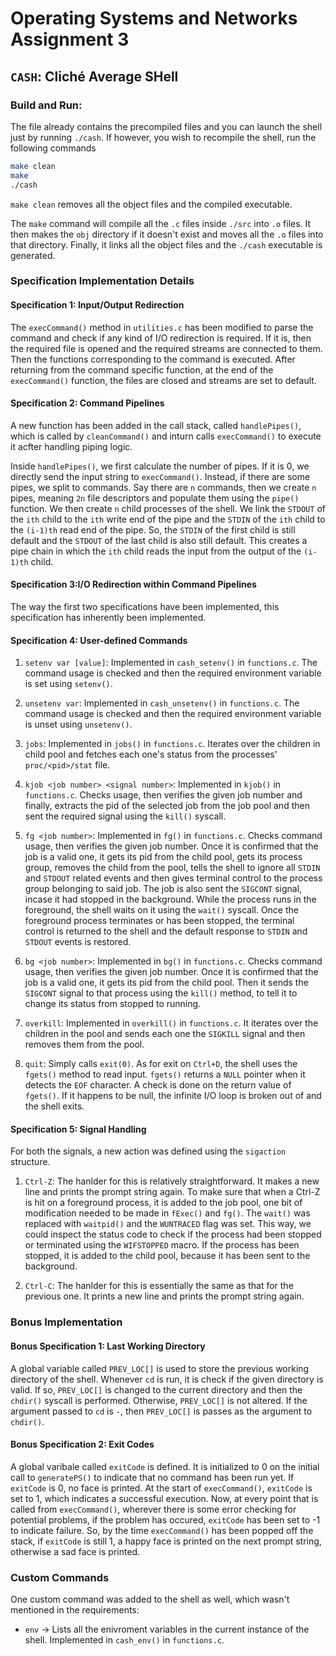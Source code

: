 # Operating Systems and Networks Assignment 3
## `CASH`: Cliché Average SHell

### Build and Run:
The file already contains the precompiled files and you can launch the shell just by running `./cash`.
If however, you wish to recompile the shell, run the following commands
```bash
make clean
make
./cash
```
`make clean` removes all the object files and the compiled executable.

The `make` command will compile all the `.c` files inside `./src` into `.o` files. It then makes the `obj` directory if it doesn't exist and moves all the `.o` files into that directory. Finally, it links all the object files and the `./cash` executable is generated.

### Specification Implementation Details

#### Specification 1: Input/Output Redirection

The `execCommand()` method in `utilities.c` has been modified to parse the command and check if any kind of I/O redirection is required. If it is, then the required file is opened and the required streams are connected to them. Then the functions corresponding to the command is executed. After returning from the command specific function, at the end of the `execCommand()` function, the files are closed and streams are set to default.

#### Specification 2: Command Pipelines

A new function has been added in the call stack, called `handlePipes()`, which is called by `cleanCommand()` and inturn calls `execCommand()` to execute it acfter handling piping logic.

Inside `handlePipes()`, we first calculate the number of pipes. If it is 0, we directly send the input string to `execCommand()`. Instead, if there are some pipes, we split to commands. Say there are `n` commands, then we create `n` pipes, meaning `2n` file descriptors and populate them using the `pipe()` function. We then create `n` child processes of the shell. We link the `STDOUT` of the `ith` child to the `ith` write end of the pipe and the `STDIN` of the `ith` child to the `(i-1)th` read end of the pipe. So, the `STDIN` of the first child is still default and the `STDOUT` of the last child is also still default. This creates a pipe chain in which the `ith` child reads the input from the output of the `(i-1)th` child.

#### Specification 3:I/O Redirection within Command Pipelines

The way the first two specifications have been implemented, this specification has inherently been implemented.

#### Specification 4: User-defined Commands

1. `setenv var [value]`: Implemented in `cash_setenv()` in `functions.c`. The command usage is checked and then the required environment variable is set using `setenv()`.

2. `unsetenv var`: Implemented in `cash_unsetenv()` in `functions.c`. The command usage is checked and then the required environment variable is unset using `unsetenv()`.

3. `jobs`: Implemented in `jobs()` in `functions.c`. Iterates over the children in child pool and fetches each one's status from the processes' `proc/<pid>/stat` file.

4. `kjob <job number> <signal number>`: Implemented in `kjob()` in `functions.c`. Checks usage, then verifies the given job number and finally, extracts the pid of the selected job from the job pool and then sent the required signal using the `kill()` syscall.

5. `fg <job number>`: Implemented in `fg()` in `functions.c`. Checks command usage, then verifies the given job number. Once it is confirmed that the job is a valid one, it gets its pid from the child pool, gets its process group, removes the child from the pool, tells the shell to ignore all `STDIN` and `STDOUT` related events and then gives terminal control to the process group belonging to said job. The job is also sent the `SIGCONT` signal, incase it had stopped in the background. While the process runs in the foreground, the shell waits on it using the `wait()` syscall. Once the foreground process terminates or has been stopped, the terminal control is returned to the shell and the default response to `STDIN` and `STDOUT` events is restored.

6. `bg <job number>`: Implemented in `bg()` in `functions.c`. Checks command usage, then verifies the given job number. Once it is confirmed that the job is a valid one, it gets its pid from the child pool. Then it sends the `SIGCONT` signal to that process using the `kill()` method, to tell it to change its status from stopped to running.

7. `overkill`: Implemented in `overkill()` in `functions.c`. It iterates over the children in the pool and sends each one the `SIGKILL` signal and then removes them from the pool.

8. `quit`: Simply calls `exit(0)`. As for exit on `Ctrl+D`, the shell uses the `fgets()` method to read input. `fgets()` returns a `NULL` pointer when it detects the `EOF` character. A check is done on the return value of `fgets()`. If it happens to be null, the infinite I/O loop is broken out of and the shell exits.

#### Specification 5: Signal Handling

For both the signals, a new action was defined using the `sigaction` structure.

1. `Ctrl-Z`: The hanlder for this is relatively straightforward. It makes a new line and prints the prompt string again. To make sure that when a Ctrl-Z is hit on a foreground process, it is added to the job pool, one bit of modification needed to be made in `fExec()` and `fg()`. The `wait()` was replaced with `waitpid()` and the `WUNTRACED` flag was set. This way, we could inspect the status code to check if the process had been stopped or terminated using the `WIFSTOPPED` macro. If the process has been stopped, it is added to the child pool, because it has been sent to the background.

2. `Ctrl-C`: The hanlder for this is essentially the same as that for the previous one. It prints a new line and prints the prompt string again.

### Bonus Implementation

#### Bonus Specification 1: Last Working Directory

A global variable called `PREV_LOC[]` is used to store the previous working directory of the shell. Whenever `cd` is run, it is check if the given directory is valid. If so, `PREV_LOC[]` is changed to the current directory and then the `chdir()` syscall is performed. Otherwise, `PREV_LOC[]` is not altered. If the argument passed to `cd` is `-`, then `PREV_LOC[]` is passes as the argument to `chdir()`.

#### Bonus Specification 2: Exit Codes

A global varibale called `exitCode` is defined. It is initialized to 0 on the initial call to `generatePS()` to indicate that no command has been run yet. If `exitCode` is 0, no face is printed. At the start of `execCommand()`, `exitCode` is set to 1, which indicates a successful execution. Now, at every point that is called from `execCommand()`, wherever there is some error checking for potential problems, if the problem has occured, `exitCode` has been set to -1 to indicate failure. So, by the time `execCommand()` has been popped off the stack, if `exitCode` is still 1, a happy face is printed on the next prompt string, otherwise a sad face is printed.

### Custom Commands

One custom command was added to the shell as well, which wasn't mentioned in the requirements:

* `env` → Lists all the enivroment variables in the current instance of the shell. Implemented in `cash_env()` in `functions.c`.